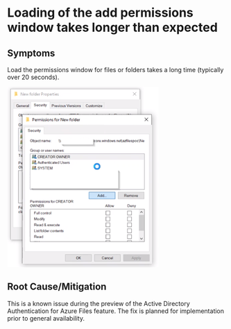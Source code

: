 <properties
    pageTitle="Loading of the add permissions window takes longer than expected"
    description="Loading of the add permissions window takes longer than expected"
    service="Microsoft.Storage"
    resource="storageAccounts"
    authors="yagohel23"
    ms.author="yagohel"
    displayOrder=""
    selfHelpType="TSG_Content"
    supportTopicIds="32689882"
    resourceTags=""
    productPesIds="1003478"
    cloudEnvironments="public, fairfax, usnat, ussec"
    articleId="de10218f-46fd-4bb0-94f8-2c4c0bc5955e"
    ownershipID="Centennial_CloudNet_LoadBalancer"
/>

# Loading of the add permissions window takes longer than expected 

## Symptoms

Load the permissions window for files or folders takes a long time (typically over 20 seconds).

![](Screenshots\LoadPermissionsDelay.png)

## Root Cause/Mitigation

This is a known issue during the preview of the Active Directory Authentication for Azure Files feature.  The fix is planned for implementation prior to general availability.